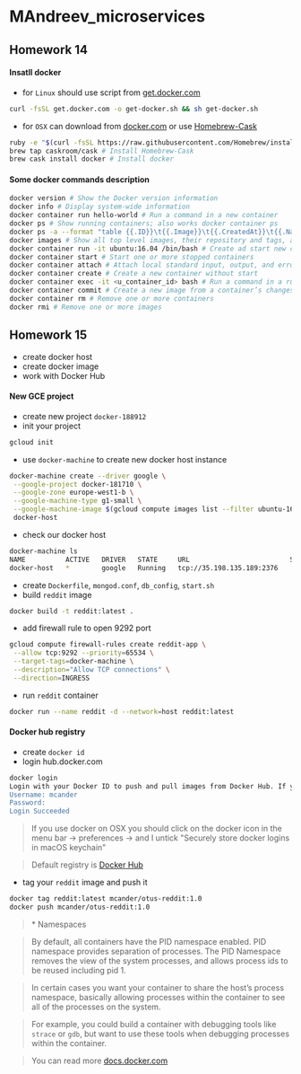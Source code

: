 # MAndreev_microservices
## Homework 14
#### Insatll docker 
- for `Linux` should use script from [get.docker.com](https://get.docker.com/)

```bash
curl -fsSL get.docker.com -o get-docker.sh && sh get-docker.sh
```
- for `OSX` can download from [docker.com](https://download.docker.com/mac/stable/Docker.dmg) or use [Homebrew-Cask](http://caskroom.github.io/)

```bash
ruby -e "$(curl -fsSL https://raw.githubusercontent.com/Homebrew/install/master/install)" # Install Homebrew
brew tap caskroom/cask # Install Homebrew-Cask
brew cask install docker # Install docker
```
#### Some docker commands description
```bash
docker version # Show the Docker version information
docker info # Display system-wide information
docker container run hello-world # Run a command in a new container 
docker ps # Show running containers; also works docker container ps
docker ps -a --format "table {{.ID}}\t{{.Image}}\t{{.CreatedAt}}\t{{.Names}}" # Show both running and stopped containers; pretty-prints container output using a Go template
docker images # Show all top level images, their repository and tags, and their size.
docker container run -it ubuntu:16.04 /bin/bash # Create ad start new container; --interactive, -i keep STDIN open even if not attached; --tty, -t allocate a pseudo-TTY; bash process whith PID 1 in this container. If you want detach container without kill PID 1 use Ctrl+p, Ctrl+q
docker container start # Start one or more stopped containers 
docker container attach # Attach local standard input, output, and error streams to a running container
docker container create # Create a new container without start
docker container exec -it <u_container_id> bash # Run a command in a running container interactive. 
docker container commit # Create a new image from a container’s changes
docker container rm # Remove one or more containers
docker rmi # Remove one or more images
```

## Homework 15
- create docker host
- create docker image
- work with Docker Hub

#### New GCE project
- create new project `docker-188912`
- init your project 

```bash
gcloud init
```
- use `docker-machine` to create new docker host instance

```bash
docker-machine create --driver google \
 --google-project docker-181710 \
 --google-zone europe-west1-b \
 --google-machine-type g1-small \
 --google-machine-image $(gcloud compute images list --filter ubuntu-1604-lts --uri) \
 docker-host
```
- check our docker host

```bash
docker-machine ls
NAME          ACTIVE   DRIVER   STATE     URL                         SWARM   DOCKER        ERRORS
docker-host   *        google   Running   tcp://35.198.135.189:2376           v18.01.0-ce 
```
- create `Dockerfile`, `mongod.conf`, `db_config`, `start.sh`
- build `reddit` image

```bash
docker build -t reddit:latest .
```
- add firewall rule to open 9292 port

```bash
gcloud compute firewall-rules create reddit-app \
 --allow tcp:9292 --priority=65534 \
 --target-tags=docker-machine \
 --description="Allow TCP connections" \
 --direction=INGRESS
```
- run `reddit` container

```bash
docker run --name reddit -d --network=host reddit:latest
```
#### Docker hub registry
- create `docker id`
- login hub.docker.com

```bash
docker login 
Login with your Docker ID to push and pull images from Docker Hub. If you don't have a Docker ID, head over to https://hub.docker.com to create one.
Username: mcander
Password: 
Login Succeeded
```
> If you use docker on OSX you should click on the docker icon in the menu bar -> preferences -> and I untick "Securely store docker logins in macOS keychain"

> Default registry is [Docker Hub](https://hub.docker.com)

- tag your `reddit` image and push it

```bash
docker tag reddit:latest mcander/otus-reddit:1.0
docker push mcander/otus-reddit:1.0
```

> \* Namespaces

> By default, all containers have the PID namespace enabled. PID namespace provides separation of processes. The PID Namespace removes the view of the system processes, and allows process ids to be reused including pid 1. 

> In certain cases you want your container to share the host’s process namespace, basically allowing processes within the container to see all of the processes on the system.

> For example, you could build a container with debugging tools like `strace` or `gdb`, but want to use these tools when debugging processes within the container.

> You can read more [docs.docker.com](https://docs.docker.com/engine/reference/run/#pid-settings-pid)

